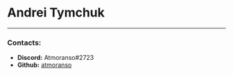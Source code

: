 # Andrei Tymchuk
---
### Contacts:
* **Discord:** Atmoranso#2723
* **Github:** [atmoranso](https://github.com/atmoranso)

